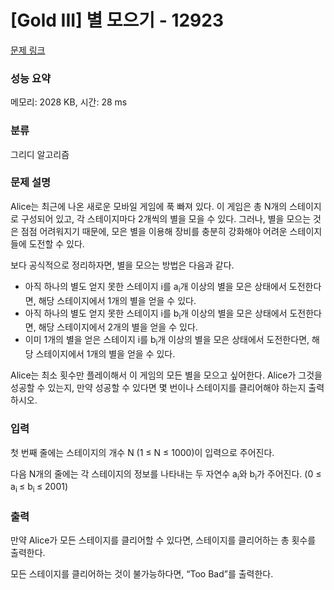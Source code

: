 # [Gold III] 별 모으기 - 12923 

[문제 링크](https://www.acmicpc.net/problem/12923) 

### 성능 요약

메모리: 2028 KB, 시간: 28 ms

### 분류

그리디 알고리즘

### 문제 설명

<p>Alice는 최근에 나온 새로운 모바일 게임에 푹 빠져 있다. 이 게임은 총 N개의 스테이지로 구성되어 있고, 각 스테이지마다 2개씩의 별을 모을 수 있다. 그러나, 별을 모으는 것은 점점 어려워지기 때문에, 모은 별을 이용해 장비를 충분히 강화해야 어려운 스테이지들에 도전할 수 있다.</p>

<p>보다 공식적으로 정리하자면, 별을 모으는 방법은 다음과 같다.</p>

<ul>
	<li>아직 하나의 별도 얻지 못한 스테이지 i를 a<sub>i</sub>개 이상의 별을 모은 상태에서 도전한다면, 해당 스테이지에서 1개의 별을 얻을 수 있다.</li>
	<li>아직 하나의 별도 얻지 못한 스테이지 i를 b<sub>i</sub>개 이상의 별을 모은 상태에서 도전한다면, 해당 스테이지에서 2개의 별을 얻을 수 있다.</li>
	<li>이미 1개의 별을 얻은 스테이지 i를 b<sub>i</sub>개 이상의 별을 모은 상태에서 도전한다면, 해당 스테이지에서 1개의 별을 얻을 수 있다.</li>
</ul>

<p>Alice는 최소 횟수만 플레이해서 이 게임의 모든 별을 모으고 싶어한다. Alice가 그것을 성공할 수 있는지, 만약 성공할 수 있다면 몇 번이나 스테이지를 클리어해야 하는지 출력하시오.</p>

### 입력 

 <p>첫 번째 줄에는 스테이지의 개수 N (1 ≤ N ≤ 1000)이 입력으로 주어진다.</p>

<p>다음 N개의 줄에는 각 스테이지의 정보를 나타내는 두 자연수 a<sub>i</sub>와 b<sub>i</sub>가 주어진다. (0 ≤ a<sub>i </sub>≤ b<sub>i </sub>≤ 2001)</p>

### 출력 

 <p>만약 Alice가 모든 스테이지를 클리어할 수 있다면, 스테이지를 클리어하는 총 횟수를 출력한다.</p>

<p>모든 스테이지를 클리어하는 것이 불가능하다면, “Too Bad”를 출력한다.</p>

